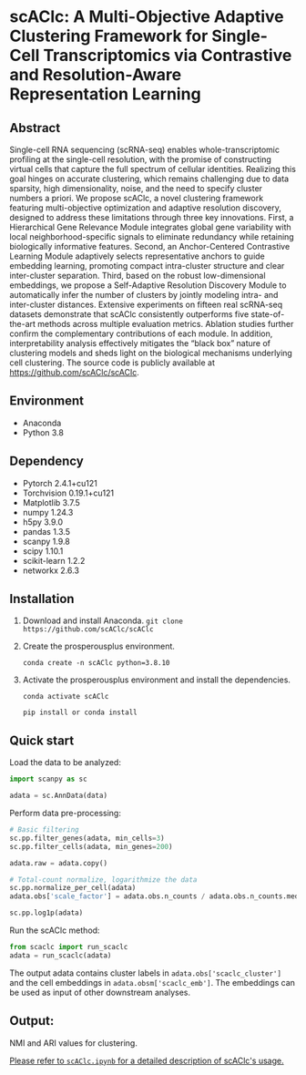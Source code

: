 # scAClc: A Multi-Objective Adaptive Clustering Framework for Single-Cell Transcriptomics via Contrastive and Resolution-Aware Representation Learning

## Abstract

Single-cell RNA sequencing (scRNA-seq) enables whole-transcriptomic profiling at the single-cell resolution, with the promise of constructing virtual cells that capture the full spectrum of cellular identities. Realizing this goal hinges on accurate clustering, which remains challenging due to data sparsity, high dimensionality, noise, and the need to specify cluster numbers a priori. We propose scAClc, a novel clustering framework featuring multi-objective optimization and adaptive resolution discovery, designed to address these limitations through three key innovations. First, a Hierarchical Gene Relevance Module integrates global gene variability with local neighborhood-specific signals to eliminate redundancy while retaining biologically informative features. Second, an Anchor-Centered Contrastive Learning Module adaptively selects representative anchors to guide embedding learning, promoting compact intra-cluster structure and clear inter-cluster separation. Third, based on the robust low-dimensional embeddings, we propose a Self-Adaptive Resolution Discovery Module to automatically infer the number of clusters by jointly modeling intra- and inter-cluster distances. Extensive experiments on fifteen real scRNA-seq datasets demonstrate that scAClc consistently outperforms five state-of-the-art methods across multiple evaluation metrics. Ablation studies further confirm the complementary contributions of each module. In addition, interpretability analysis effectively mitigates the “black box” nature of clustering models and sheds light on the biological mechanisms underlying cell clustering. The source code
is publicly available at https://github.com/scAClc/scAClc.

## Environment

* Anaconda
* Python 3.8
## Dependency

* Pytorch 2.4.1+cu121
* Torchvision 0.19.1+cu121
* Matplotlib 3.7.5
* numpy  1.24.3
* h5py  3.9.0
* pandas 1.3.5
* scanpy 1.9.8
* scipy 1.10.1
* scikit-learn 1.2.2
* networkx 2.6.3

## Installation

1. Download and install Anaconda.
   ```git clone https://github.com/scAClc/scAClc```

2. Create the prosperousplus environment.

   ```conda create -n scAClc python=3.8.10```

3. Activate the prosperousplus environment and install the dependencies.

   ```conda activate scAClc```

   ```pip install or conda install```


## Quick start

Load the data to be analyzed:

```python
import scanpy as sc

adata = sc.AnnData(data)
```

Perform data pre-processing:

```python
# Basic filtering
sc.pp.filter_genes(adata, min_cells=3)
sc.pp.filter_cells(adata, min_genes=200)

adata.raw = adata.copy()

# Total-count normalize, logarithmize the data  
sc.pp.normalize_per_cell(adata)
adata.obs['scale_factor'] = adata.obs.n_counts / adata.obs.n_counts.median()

sc.pp.log1p(adata)
```

Run the scAClc method:

```python
from scaclc import run_scaclc
adata = run_scaclc(adata)
```

The output adata contains cluster labels in `adata.obs['scaclc_cluster']` and the cell embeddings in `adata.obsm['scaclc_emb']`. The embeddings can be used as input of other downstream analyses.

## Output:
NMI and ARI values ​​for clustering.

<ins>Please refer to `scAClc.ipynb` for a detailed description of scAClc's usage.<ins>

